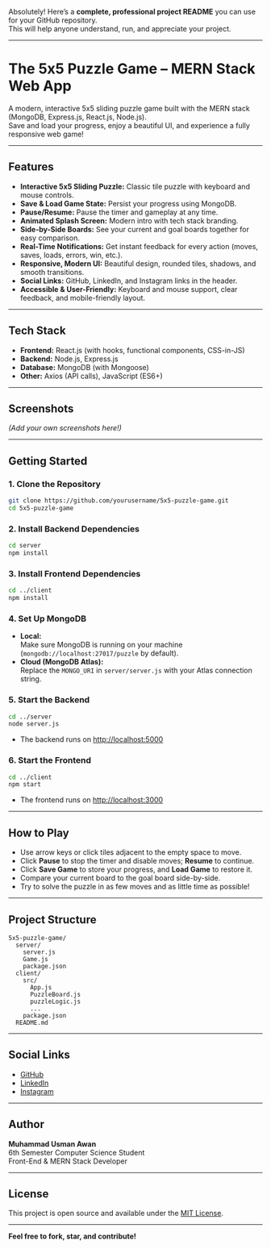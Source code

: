Absolutely! Here’s a **complete, professional project README** you can use for your GitHub repository.  
This will help anyone understand, run, and appreciate your project.

---

# The 5x5 Puzzle Game – MERN Stack Web App

A modern, interactive 5x5 sliding puzzle game built with the MERN stack (MongoDB, Express.js, React.js, Node.js).  
Save and load your progress, enjoy a beautiful UI, and experience a fully responsive web game!

---

## **Features**

- **Interactive 5x5 Sliding Puzzle:** Classic tile puzzle with keyboard and mouse controls.
- **Save & Load Game State:** Persist your progress using MongoDB.
- **Pause/Resume:** Pause the timer and gameplay at any time.
- **Animated Splash Screen:** Modern intro with tech stack branding.
- **Side-by-Side Boards:** See your current and goal boards together for easy comparison.
- **Real-Time Notifications:** Get instant feedback for every action (moves, saves, loads, errors, win, etc.).
- **Responsive, Modern UI:** Beautiful design, rounded tiles, shadows, and smooth transitions.
- **Social Links:** GitHub, LinkedIn, and Instagram links in the header.
- **Accessible & User-Friendly:** Keyboard and mouse support, clear feedback, and mobile-friendly layout.

---

## **Tech Stack**

- **Frontend:** React.js (with hooks, functional components, CSS-in-JS)
- **Backend:** Node.js, Express.js
- **Database:** MongoDB (with Mongoose)
- **Other:** Axios (API calls), JavaScript (ES6+)

---

## **Screenshots**

*(Add your own screenshots here!)*

---

## **Getting Started**

### **1. Clone the Repository**

```sh
git clone https://github.com/yourusername/5x5-puzzle-game.git
cd 5x5-puzzle-game
```

### **2. Install Backend Dependencies**

```sh
cd server
npm install
```

### **3. Install Frontend Dependencies**

```sh
cd ../client
npm install
```

### **4. Set Up MongoDB**

- **Local:**  
  Make sure MongoDB is running on your machine (`mongodb://localhost:27017/puzzle` by default).
- **Cloud (MongoDB Atlas):**  
  Replace the `MONGO_URI` in `server/server.js` with your Atlas connection string.

### **5. Start the Backend**

```sh
cd ../server
node server.js
```
- The backend runs on [http://localhost:5000](http://localhost:5000)

### **6. Start the Frontend**

```sh
cd ../client
npm start
```
- The frontend runs on [http://localhost:3000](http://localhost:3000)

---

## **How to Play**

- Use arrow keys or click tiles adjacent to the empty space to move.
- Click **Pause** to stop the timer and disable moves; **Resume** to continue.
- Click **Save Game** to store your progress, and **Load Game** to restore it.
- Compare your current board to the goal board side-by-side.
- Try to solve the puzzle in as few moves and as little time as possible!

---

## **Project Structure**

```
5x5-puzzle-game/
  server/
    server.js
    Game.js
    package.json
  client/
    src/
      App.js
      PuzzleBoard.js
      puzzleLogic.js
      ...
    package.json
  README.md
```

---

## **Social Links**

- [GitHub](https://github.com/Usman-Ifty)
- [LinkedIn](https://www.linkedin.com/in/usman-awan-a85877359/)
- [Instagram](https://instagram.com/ifty.reels)

---

## **Author**

**Muhammad Usman Awan**  
6th Semester Computer Science Student  
Front-End & MERN Stack Developer

---

## **License**

This project is open source and available under the [MIT License](LICENSE).

---

**Feel free to fork, star, and contribute!**